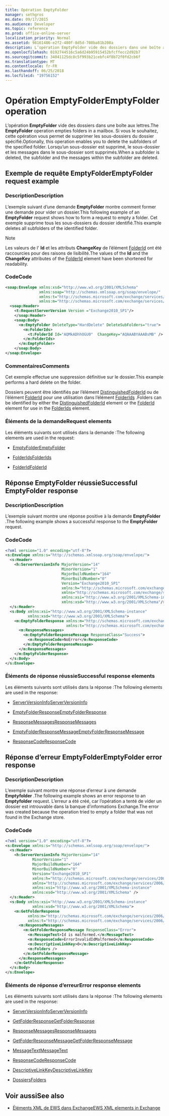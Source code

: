 ```yaml
---
title: Opération EmptyFolder
manager: sethgros
ms.date: 09/17/2015
ms.audience: Developer
ms.topic: reference
ms.prod: office-online-server
localization_priority: Normal
ms.assetid: 98161486-e2f2-480f-8d5d-708ba81b208a
description: L’opération EmptyFolder vide des dossiers dans une boîte aux lettres. Si vous le souhaitez, cette opération vous permet de supprimer les sous-dossiers du dossier spécifié. Lorsqu’un sous-dossier est supprimé, le sous-dossier et les messages dans le sous-dossier sont supprimés.
ms.openlocfilehash: 0192744516c5a6d24b95915452bfcffecc2d92b7
ms.sourcegitcommit: 34041125dc8c5f993b21cebfc4f8b72f0fd2cb6f
ms.translationtype: MT
ms.contentlocale: fr-FR
ms.lasthandoff: 06/25/2018
ms.locfileid: "19756152"
---
```

# <a name="emptyfolder-operation"></a><span data-ttu-id="648fc-105">Opération EmptyFolder</span><span class="sxs-lookup"><span data-stu-id="648fc-105">EmptyFolder operation</span></span>

<span data-ttu-id="648fc-106">L’opération **EmptyFolder** vide des dossiers dans une boîte aux lettres.</span><span class="sxs-lookup"><span data-stu-id="648fc-106">The **EmptyFolder** operation empties folders in a mailbox.</span></span> <span data-ttu-id="648fc-107">Si vous le souhaitez, cette opération vous permet de supprimer les sous-dossiers du dossier spécifié.</span><span class="sxs-lookup"><span data-stu-id="648fc-107">Optionally, this operation enables you to delete the subfolders of the specified folder.</span></span> <span data-ttu-id="648fc-108">Lorsqu’un sous-dossier est supprimé, le sous-dossier et les messages dans le sous-dossier sont supprimés.</span><span class="sxs-lookup"><span data-stu-id="648fc-108">When a subfolder is deleted, the subfolder and the messages within the subfolder are deleted.</span></span> 
  
## <a name="emptyfolder-request-example"></a><span data-ttu-id="648fc-109">Exemple de requête EmptyFolder</span><span class="sxs-lookup"><span data-stu-id="648fc-109">EmptyFolder request example</span></span>

### <a name="description"></a><span data-ttu-id="648fc-110">Description</span><span class="sxs-lookup"><span data-stu-id="648fc-110">Description</span></span>

<span data-ttu-id="648fc-111">L’exemple suivant d’une demande **EmptyFolder** montre comment former une demande pour vider un dossier.</span><span class="sxs-lookup"><span data-stu-id="648fc-111">This following example of an **EmptyFolder** request shows how to form a request to empty a folder.</span></span> <span data-ttu-id="648fc-112">Cet exemple supprime tous les sous-dossiers du dossier identifié.</span><span class="sxs-lookup"><span data-stu-id="648fc-112">This example deletes all subfolders of the identified folder.</span></span> 
  
> [!NOTE]
> <span data-ttu-id="648fc-113">Les valeurs de l' **Id** et les attributs **ChangeKey** de l’élément [FolderId](folderid.md) ont été raccourcies pour des raisons de lisibilité.</span><span class="sxs-lookup"><span data-stu-id="648fc-113">The values of the **Id** and the **ChangeKey** attributes of the [FolderId](folderid.md) element have been shortened for readability.</span></span> 
  
### <a name="code"></a><span data-ttu-id="648fc-114">Code</span><span class="sxs-lookup"><span data-stu-id="648fc-114">Code</span></span>

```XML
<soap:Envelope xmlns:xsd="http://www.w3.org/2001/XMLSchema"
               xmlns:soap="http://schemas.xmlsoap.org/soap/envelope/"
               xmlns:t="http://schemas.microsoft.com/exchange/services/2006/types"
               xmlns:m="http://schemas.microsoft.com/exchange/services/2006/messages">
  <soap:Header>
    <t:RequestServerVersion Version ="Exchange2010_SP1"/>
    </soap:Header>
    <soap:Body>
      <m:EmptyFolder DeleteType="HardDelete" DeleteSubFolders="true">
        <m:FolderIds>
          <t:FolderId Id="AQMkADhhOGU0"  ChangeKey="AQAAABYAAABsMB" />
        </m:FolderIds>
      </m:EmptyFolder>
    </soap:Body>
</soap:Envelope>

```

### <a name="comments"></a><span data-ttu-id="648fc-115">Commentaires</span><span class="sxs-lookup"><span data-stu-id="648fc-115">Comments</span></span>

<span data-ttu-id="648fc-116">Cet exemple effectue une suppression définitive sur le dossier.</span><span class="sxs-lookup"><span data-stu-id="648fc-116">This example performs a hard delete on the folder.</span></span>
  
<span data-ttu-id="648fc-117">Dossiers peuvent être identifiés par l’élément [DistinguishedFolderId](distinguishedfolderid.md) ou de l’élément [FolderId](folderid.md) pour une utilisation dans l’élément [FolderIds](folderids.md) .</span><span class="sxs-lookup"><span data-stu-id="648fc-117">Folders can be identified by either the [DistinguishedFolderId](distinguishedfolderid.md) element or the [FolderId](folderid.md) element for use in the [FolderIds](folderids.md) element.</span></span> 
  
### <a name="request-elements"></a><span data-ttu-id="648fc-118">Éléments de la demande</span><span class="sxs-lookup"><span data-stu-id="648fc-118">Request elements</span></span>

<span data-ttu-id="648fc-119">Les éléments suivants sont utilisés dans la demande :</span><span class="sxs-lookup"><span data-stu-id="648fc-119">The following elements are used in the request:</span></span>
  
- [<span data-ttu-id="648fc-120">EmptyFolder</span><span class="sxs-lookup"><span data-stu-id="648fc-120">EmptyFolder</span></span>](emptyfolder.md)
    
- [<span data-ttu-id="648fc-121">FolderIds</span><span class="sxs-lookup"><span data-stu-id="648fc-121">FolderIds</span></span>](folderids.md)
    
- [<span data-ttu-id="648fc-122">FolderId</span><span class="sxs-lookup"><span data-stu-id="648fc-122">FolderId</span></span>](folderid.md)
    
## <a name="successful-emptyfolder-response"></a><span data-ttu-id="648fc-123">Réponse EmptyFolder réussie</span><span class="sxs-lookup"><span data-stu-id="648fc-123">Successful EmptyFolder response</span></span>

### <a name="description"></a><span data-ttu-id="648fc-124">Description</span><span class="sxs-lookup"><span data-stu-id="648fc-124">Description</span></span>

<span data-ttu-id="648fc-125">L’exemple suivant montre une réponse positive à la demande **EmptyFolder** .</span><span class="sxs-lookup"><span data-stu-id="648fc-125">The following example shows a successful response to the **EmptyFolder** request.</span></span> 
  
### <a name="code"></a><span data-ttu-id="648fc-126">Code</span><span class="sxs-lookup"><span data-stu-id="648fc-126">Code</span></span>

```XML
<?xml version="1.0" encoding="utf-8"?>
<s:Envelope xmlns:s="http://schemas.xmlsoap.org/soap/envelope/">
  <s:Header>
    <h:ServerVersionInfo MajorVersion="14" 
                         MinorVersion="1" 
                         MajorBuildNumber="164" 
                         MinorBuildNumber="0" 
                         Version="Exchange2010_SP1"
                         xmlns:h="http://schemas.microsoft.com/exchange/services/2006/types"
                         xmlns="http://schemas.microsoft.com/exchange/services/2006/types"
                         xmlns:xsi="http://www.w3.org/2001/XMLSchema-instance"
                         xmlns:xsd="http://www.w3.org/2001/XMLSchema"/>
  </s:Header>
  <s:Body xmlns:xsi="http://www.w3.org/2001/XMLSchema-instance"
          xmlns:xsd="http://www.w3.org/2001/XMLSchema">
    <m:EmptyFolderResponse xmlns:m="http://schemas.microsoft.com/exchange/services/2006/messages"
                           xmlns:t="http://schemas.microsoft.com/exchange/services/2006/types">
      <m:ResponseMessages>
        <m:EmptyFolderResponseMessage ResponseClass="Success">
          <m:ResponseCode>NoError</m:ResponseCode>
        </m:EmptyFolderResponseMessage>
      </m:ResponseMessages>
    </m:EmptyFolderResponse>
  </s:Body>
</s:Envelope>

```

### <a name="successful-response-elements"></a><span data-ttu-id="648fc-127">Éléments de réponse réussie</span><span class="sxs-lookup"><span data-stu-id="648fc-127">Successful response elements</span></span>

<span data-ttu-id="648fc-128">Les éléments suivants sont utilisés dans la réponse :</span><span class="sxs-lookup"><span data-stu-id="648fc-128">The following elements are used in the response:</span></span>
  
- [<span data-ttu-id="648fc-129">ServerVersionInfo</span><span class="sxs-lookup"><span data-stu-id="648fc-129">ServerVersionInfo</span></span>](serverversioninfo.md)
    
- [<span data-ttu-id="648fc-130">EmptyFolderResponse</span><span class="sxs-lookup"><span data-stu-id="648fc-130">EmptyFolderResponse</span></span>](emptyfolderresponse.md)
    
- [<span data-ttu-id="648fc-131">ResponseMessages</span><span class="sxs-lookup"><span data-stu-id="648fc-131">ResponseMessages</span></span>](responsemessages.md)
    
- [<span data-ttu-id="648fc-132">EmptyFolderResponseMessage</span><span class="sxs-lookup"><span data-stu-id="648fc-132">EmptyFolderResponseMessage</span></span>](emptyfolderresponsemessage.md)
    
- [<span data-ttu-id="648fc-133">ResponseCode</span><span class="sxs-lookup"><span data-stu-id="648fc-133">ResponseCode</span></span>](responsecode.md)
    
## <a name="emptyfolder-error-response"></a><span data-ttu-id="648fc-134">Réponse d’erreur EmptyFolder</span><span class="sxs-lookup"><span data-stu-id="648fc-134">EmptyFolder error response</span></span>

### <a name="description"></a><span data-ttu-id="648fc-135">Description</span><span class="sxs-lookup"><span data-stu-id="648fc-135">Description</span></span>

<span data-ttu-id="648fc-136">L’exemple suivant montre une réponse d’erreur à une demande **Emptyfolder** .</span><span class="sxs-lookup"><span data-stu-id="648fc-136">The following example shows an error response to an **Emptyfolder** request.</span></span> <span data-ttu-id="648fc-137">L’erreur a été créé, car l’opération a tenté de vider un dossier est introuvable dans la banque d’informations Exchange.</span><span class="sxs-lookup"><span data-stu-id="648fc-137">The error was created because the operation tried to empty a folder that was not found in the Exchange store.</span></span> 
  
### <a name="code"></a><span data-ttu-id="648fc-138">Code</span><span class="sxs-lookup"><span data-stu-id="648fc-138">Code</span></span>

```XML
<?xml version="1.0" encoding="utf-8"?>
<s:Envelope xmlns:s="http://schemas.xmlsoap.org/soap/envelope/">
  <s:Header>
    <h:ServerVersionInfo MajorVersion="14" 
            MinorVersion="1" 
            MajorBuildNumber="164" 
            MinorBuildNumber="0" 
            Version="Exchange2010_SP1" 
            xmlns:h="http://schemas.microsoft.com/exchange/services/2006/types" 
            xmlns="http://schemas.microsoft.com/exchange/services/2006/types" 
            xmlns:xsi="http://www.w3.org/2001/XMLSchema-instance" 
            xmlns:xsd="http://www.w3.org/2001/XMLSchema" />
  </s:Header>
  <s:Body xmlns:xsi="http://www.w3.org/2001/XMLSchema-instance" 
            xmlns:xsd="http://www.w3.org/2001/XMLSchema">
    <m:GetFolderResponse 
          xmlns:m="http://schemas.microsoft.com/exchange/services/2006/messages" 
          xmlns:t="http://schemas.microsoft.com/exchange/services/2006/types">
      <m:ResponseMessages>
        <m:GetFolderResponseMessage ResponseClass="Error">
          <m:MessageText>Id is malformed.</m:MessageText>
          <m:ResponseCode>ErrorInvalidIdMalformed</m:ResponseCode>
          <m:DescriptiveLinkKey>0</m:DescriptiveLinkKey>
          <m:Folders />
        </m:GetFolderResponseMessage>
      </m:ResponseMessages>
    </m:GetFolderResponse>
  </s:Body>
</s:Envelope>
```

### <a name="error-response-elements"></a><span data-ttu-id="648fc-139">Éléments de réponse d’erreur</span><span class="sxs-lookup"><span data-stu-id="648fc-139">Error response elements</span></span>

<span data-ttu-id="648fc-140">Les éléments suivants sont utilisés dans la réponse :</span><span class="sxs-lookup"><span data-stu-id="648fc-140">The following elements are used in the response:</span></span>
  
- [<span data-ttu-id="648fc-141">ServerVersionInfo</span><span class="sxs-lookup"><span data-stu-id="648fc-141">ServerVersionInfo</span></span>](serverversioninfo.md)
    
- [<span data-ttu-id="648fc-142">GetFolderResponse</span><span class="sxs-lookup"><span data-stu-id="648fc-142">GetFolderResponse</span></span>](getfolderresponse.md)
    
- [<span data-ttu-id="648fc-143">ResponseMessages</span><span class="sxs-lookup"><span data-stu-id="648fc-143">ResponseMessages</span></span>](responsemessages.md)
    
- [<span data-ttu-id="648fc-144">GetFolderResponseMessage</span><span class="sxs-lookup"><span data-stu-id="648fc-144">GetFolderResponseMessage</span></span>](getfolderresponsemessage.md)
    
- [<span data-ttu-id="648fc-145">MessageText</span><span class="sxs-lookup"><span data-stu-id="648fc-145">MessageText</span></span>](messagetext.md)
    
- [<span data-ttu-id="648fc-146">ResponseCode</span><span class="sxs-lookup"><span data-stu-id="648fc-146">ResponseCode</span></span>](responsecode.md)
    
- [<span data-ttu-id="648fc-147">DescriptiveLinkKey</span><span class="sxs-lookup"><span data-stu-id="648fc-147">DescriptiveLinkKey</span></span>](descriptivelinkkey.md)
    
- [<span data-ttu-id="648fc-148">Dossiers</span><span class="sxs-lookup"><span data-stu-id="648fc-148">Folders</span></span>](folders-ex15websvcsotherref.md)
    
## <a name="see-also"></a><span data-ttu-id="648fc-149">Voir aussi</span><span class="sxs-lookup"><span data-stu-id="648fc-149">See also</span></span>

- [<span data-ttu-id="648fc-150">Éléments XML de EWS dans Exchange</span><span class="sxs-lookup"><span data-stu-id="648fc-150">EWS XML elements in Exchange</span></span>](ews-xml-elements-in-exchange.md)

